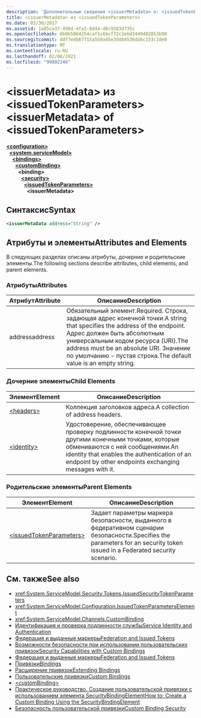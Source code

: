 ```yaml
---
description: 'Дополнительные сведения <issuerMetadata> о: <issuedTokenParameters>'
title: <issuerMetadata> из <issuedTokenParameters>
ms.date: 03/30/2017
ms.assetid: 1a85ca37-496d-4fa3-8d44-d6c9383d735c
ms.openlocfilehash: 6b0b5064254caf1c6bcf72c2e6d3449402853b98
ms.sourcegitcommit: ddf7edb67715a5b9a45e3dd44536dabc153c1de0
ms.translationtype: MT
ms.contentlocale: ru-RU
ms.lasthandoff: 02/06/2021
ms.locfileid: "99802246"
---
```

# <a name="issuermetadata-of-issuedtokenparameters"></a><span data-ttu-id="0e7f1-103">\<issuerMetadata> из \<issuedTokenParameters></span><span class="sxs-lookup"><span data-stu-id="0e7f1-103">\<issuerMetadata> of \<issuedTokenParameters></span></span>

[**\<configuration>**](../configuration-element.md)\
&nbsp;&nbsp;[**\<system.serviceModel>**](system-servicemodel.md)\
&nbsp;&nbsp;&nbsp;&nbsp;[**\<bindings>**](bindings.md)\
&nbsp;&nbsp;&nbsp;&nbsp;&nbsp;&nbsp;[**\<customBinding>**](custombinding.md)\
&nbsp;&nbsp;&nbsp;&nbsp;&nbsp;&nbsp;&nbsp;&nbsp;**\<binding>**\
&nbsp;&nbsp;&nbsp;&nbsp;&nbsp;&nbsp;&nbsp;&nbsp;&nbsp;&nbsp;[**\<security>**](security-of-custombinding.md)\
&nbsp;&nbsp;&nbsp;&nbsp;&nbsp;&nbsp;&nbsp;&nbsp;&nbsp;&nbsp;&nbsp;&nbsp;[**\<issuedTokenParameters>**](issuedtokenparameters.md)\
&nbsp;&nbsp;&nbsp;&nbsp;&nbsp;&nbsp;&nbsp;&nbsp;&nbsp;&nbsp;&nbsp;&nbsp;&nbsp;&nbsp;**\<issuerMetadata>**  
  
## <a name="syntax"></a><span data-ttu-id="0e7f1-104">Синтаксис</span><span class="sxs-lookup"><span data-stu-id="0e7f1-104">Syntax</span></span>  
  
```xml  
<issuerMetaData address="String" />
```  
  
## <a name="attributes-and-elements"></a><span data-ttu-id="0e7f1-105">Атрибуты и элементы</span><span class="sxs-lookup"><span data-stu-id="0e7f1-105">Attributes and Elements</span></span>  

 <span data-ttu-id="0e7f1-106">В следующих разделах описаны атрибуты, дочерние и родительские элементы.</span><span class="sxs-lookup"><span data-stu-id="0e7f1-106">The following sections describe attributes, child elements, and parent elements.</span></span>  
  
### <a name="attributes"></a><span data-ttu-id="0e7f1-107">Атрибуты</span><span class="sxs-lookup"><span data-stu-id="0e7f1-107">Attributes</span></span>  
  
|<span data-ttu-id="0e7f1-108">Атрибут</span><span class="sxs-lookup"><span data-stu-id="0e7f1-108">Attribute</span></span>|<span data-ttu-id="0e7f1-109">Описание</span><span class="sxs-lookup"><span data-stu-id="0e7f1-109">Description</span></span>|  
|---------------|-----------------|  
|<span data-ttu-id="0e7f1-110">address</span><span class="sxs-lookup"><span data-stu-id="0e7f1-110">address</span></span>|<span data-ttu-id="0e7f1-111">Обязательный элемент.</span><span class="sxs-lookup"><span data-stu-id="0e7f1-111">Required.</span></span> <span data-ttu-id="0e7f1-112">Строка, задающая адрес конечной точки.</span><span class="sxs-lookup"><span data-stu-id="0e7f1-112">A string that specifies the address of the endpoint.</span></span> <span data-ttu-id="0e7f1-113">Адрес должен быть абсолютным универсальным кодом ресурса (URI).</span><span class="sxs-lookup"><span data-stu-id="0e7f1-113">The address must be an absolute URI.</span></span> <span data-ttu-id="0e7f1-114">Значение по умолчанию - пустая строка.</span><span class="sxs-lookup"><span data-stu-id="0e7f1-114">The default value is an empty string.</span></span>|  
  
### <a name="child-elements"></a><span data-ttu-id="0e7f1-115">Дочерние элементы</span><span class="sxs-lookup"><span data-stu-id="0e7f1-115">Child Elements</span></span>  
  
|<span data-ttu-id="0e7f1-116">Элемент</span><span class="sxs-lookup"><span data-stu-id="0e7f1-116">Element</span></span>|<span data-ttu-id="0e7f1-117">Описание</span><span class="sxs-lookup"><span data-stu-id="0e7f1-117">Description</span></span>|  
|-------------|-----------------|  
|[\<headers>](headers-element.md)|<span data-ttu-id="0e7f1-118">Коллекция заголовков адреса.</span><span class="sxs-lookup"><span data-stu-id="0e7f1-118">A collection of address headers.</span></span>|  
|[\<identity>](identity.md)|<span data-ttu-id="0e7f1-119">Удостоверение, обеспечивающее проверку подлинности конечной точки другими конечными точками, которые обмениваются с ней сообщениями.</span><span class="sxs-lookup"><span data-stu-id="0e7f1-119">An identity that enables the authentication of an endpoint by other endpoints exchanging messages with it.</span></span>|  
  
### <a name="parent-elements"></a><span data-ttu-id="0e7f1-120">Родительские элементы</span><span class="sxs-lookup"><span data-stu-id="0e7f1-120">Parent Elements</span></span>  
  
|<span data-ttu-id="0e7f1-121">Элемент</span><span class="sxs-lookup"><span data-stu-id="0e7f1-121">Element</span></span>|<span data-ttu-id="0e7f1-122">Описание</span><span class="sxs-lookup"><span data-stu-id="0e7f1-122">Description</span></span>|  
|-------------|-----------------|  
|[\<issuedTokenParameters>](issuedtokenparameters.md)|<span data-ttu-id="0e7f1-123">Задает параметры маркера безопасности, выданного в федеративном сценарии безопасности.</span><span class="sxs-lookup"><span data-stu-id="0e7f1-123">Specifies the parameters for an security token issued in a Federated security scenario.</span></span>|  
  
## <a name="see-also"></a><span data-ttu-id="0e7f1-124">См. также</span><span class="sxs-lookup"><span data-stu-id="0e7f1-124">See also</span></span>

- <xref:System.ServiceModel.Security.Tokens.IssuedSecurityTokenParameters>
- <xref:System.ServiceModel.Configuration.IssuedTokenParametersElement>
- <xref:System.ServiceModel.Channels.CustomBinding>
- [<span data-ttu-id="0e7f1-125">Идентификация и проверка подлинности службы</span><span class="sxs-lookup"><span data-stu-id="0e7f1-125">Service Identity and Authentication</span></span>](../../../wcf/feature-details/service-identity-and-authentication.md)
- [<span data-ttu-id="0e7f1-126">Федерация и выданные маркеры</span><span class="sxs-lookup"><span data-stu-id="0e7f1-126">Federation and Issued Tokens</span></span>](../../../wcf/feature-details/federation-and-issued-tokens.md)
- [<span data-ttu-id="0e7f1-127">Возможности безопасности при использовании пользовательских привязок</span><span class="sxs-lookup"><span data-stu-id="0e7f1-127">Security Capabilities with Custom Bindings</span></span>](../../../wcf/feature-details/security-capabilities-with-custom-bindings.md)
- [<span data-ttu-id="0e7f1-128">Федерация и выданные маркеры</span><span class="sxs-lookup"><span data-stu-id="0e7f1-128">Federation and Issued Tokens</span></span>](../../../wcf/feature-details/federation-and-issued-tokens.md)
- [<span data-ttu-id="0e7f1-129">Привязки</span><span class="sxs-lookup"><span data-stu-id="0e7f1-129">Bindings</span></span>](../../../wcf/bindings.md)
- [<span data-ttu-id="0e7f1-130">Расширение привязок</span><span class="sxs-lookup"><span data-stu-id="0e7f1-130">Extending Bindings</span></span>](../../../wcf/extending/extending-bindings.md)
- [<span data-ttu-id="0e7f1-131">Пользовательские привязки</span><span class="sxs-lookup"><span data-stu-id="0e7f1-131">Custom Bindings</span></span>](../../../wcf/extending/custom-bindings.md)
- [\<customBinding>](custombinding.md)
- [<span data-ttu-id="0e7f1-132">Практическое руководство. Создание пользовательской привязки с использованием элемента SecurityBindingElement</span><span class="sxs-lookup"><span data-stu-id="0e7f1-132">How to: Create a Custom Binding Using the SecurityBindingElement</span></span>](../../../wcf/feature-details/how-to-create-a-custom-binding-using-the-securitybindingelement.md)
- [<span data-ttu-id="0e7f1-133">Безопасность пользовательской привязки</span><span class="sxs-lookup"><span data-stu-id="0e7f1-133">Custom Binding Security</span></span>](../../../wcf/samples/custom-binding-security.md)
